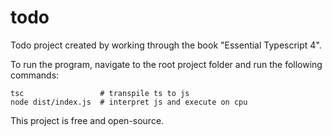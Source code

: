 # todo

Todo project created by working through the book "Essential Typescript 4".

To run the program, navigate to the root project folder and run the following commands:

    tsc                 # transpile ts to js
    node dist/index.js  # interpret js and execute on cpu


This project is free and open-source.


